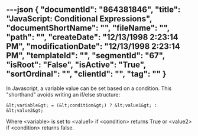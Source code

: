 ---json
{
  "documentId": "864381846",
  "title": "JavaScript: Conditional Expressions",
  "documentShortName": "",
  "fileName": "",
  "path": "",
  "createDate": "12/13/1998 2:23:14 PM",
  "modificationDate": "12/13/1998 2:23:14 PM",
  "templateId": "",
  "segmentId": "67",
  "isRoot": "False",
  "isActive": "True",
  "sortOrdinal": "",
  "clientId": "",
  "tag": ""
}
---

In Javascript, a variable value can be set based on a condition. This &quot;shorthand&quot; avoids writing an if/else structure:

    &lt;variable&gt; = (&lt;condition&gt;) ? &lt;value1&gt; : &lt;value2&gt;

Where &lt;variable&gt; is set to &lt;value1&gt; if &lt;condition&gt; returns True or &lt;value2&gt; if &lt;condition&gt; returns false.

